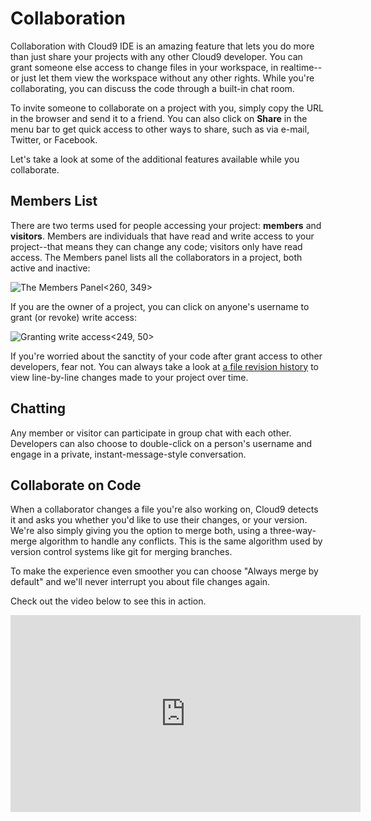 # Collaboration

Collaboration with Cloud9 IDE is an amazing feature that lets you do more than just share your projects with any other Cloud9 developer. You can grant someone else access to change files in your workspace, in realtime--or just let them view the workspace without any other rights. While you're collaborating, you can discuss the code through a built-in chat room.

To invite someone to collaborate on a project with you, simply copy the URL in the browser and send it to a friend. You can also click on **Share** in the menu bar to get quick access to other ways to share, such as via e-mail, Twitter, or Facebook.

Let's take a look at some of the additional features available while you collaborate.

## Members List

There are two terms used for people accessing your project: **members** and **visitors**. Members are individuals that have read and write access to your project--that means they can change any code; visitors only have read access. The Members panel lists all the collaborators in a project, both active and inactive:  

![The Members Panel](./resources/images/members_panel.png)<260, 349>

If you are the owner of a project, you can click on anyone's username to grant (or revoke) write access:  

![Granting write access](./resources/images/collab_grant_access.png)<249, 50>

If you're worried about the sanctity of your code after grant access to other developers, fear not. You can always take a look at [a file revision history](./revisions.html) to view line-by-line changes made to your project over time.

## Chatting

Any member or visitor can participate in group chat with each other. Developers can also choose to double-click on a person's username and engage in a private, instant-message-style conversation.

## Collaborate on Code

When a collaborator changes a file you're also working on, Cloud9 detects it and asks you whether you'd like to use their changes, or your version. We're also simply giving you the option to merge both, using a three-way-merge algorithm  to handle any conflicts. This is the same algorithm used by version control systems like git for merging branches.

To make the experience even smoother you can choose "Always merge by default" and we'll never interrupt you about file changes again.

Check out the video below to see this in action.

<div class="video-container">
<iframe width="560" height="315" src="https://www.youtube.com/embed/8sstjmj8P6E" frameborder="0" allowfullscreen></iframe>
</div>
